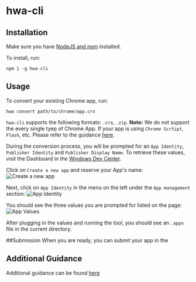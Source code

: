 # hwa-cli

## Installation
Make sure you have [NodeJS and npm](https://nodejs.org/en/) installed.

To install, run:
```
npm i -g hwa-cli
```

## Usage
To convert your existing Chrome app, run:
```
hwa convert path/to/chrome/app.crx
```
`hwa-cli` supports the following formats: `.crx`, `.zip`. **Note:** We do not support the every single tyep of Chrome App. If your app is using `Chrome Scrtipt`, `Flash`, etc. Please refer to the guidance [here](https://github.com/MicrosoftEdge/WebAppsDocs/blob/master/en-US/win10/StorePublishing.md).

During the conversion process, you will be prompted for an `App Identity`, `Publisher Identity` and `Publisher Display Name`. To retrieve these values, visit the Dashboard in the [Windows Dev Center](https://dev.windows.com/en-us).

Click on `Create a new app` and reserve your App's name:
![Create a new app](https://cloud.githubusercontent.com/assets/3271834/11040454/3780d02a-86c1-11e5-90b1-4775a66f7247.png)

Next, click on `App Identity` in the menu on the left under the `App management` section:
![App Identity](https://cloud.githubusercontent.com/assets/3271834/11040490/640fd870-86c1-11e5-9821-85e411fd747e.png)

You should see the three values you are prompted for listed on the page:
![App Values](https://cloud.githubusercontent.com/assets/3271834/11040878/5d3fe54c-86c3-11e5-8c61-184e8fe922c4.png)

After plugging in the values and running the tool, you should see an `.appx` file in the current directory.

##Submission
When you are ready, you can submit your app in the 



## Additional Guidance
Additional guidance can be found [here](https://github.com/MicrosoftEdge/WebAppsDocs/blob/master/en-US/win10/StorePublishing.md)

